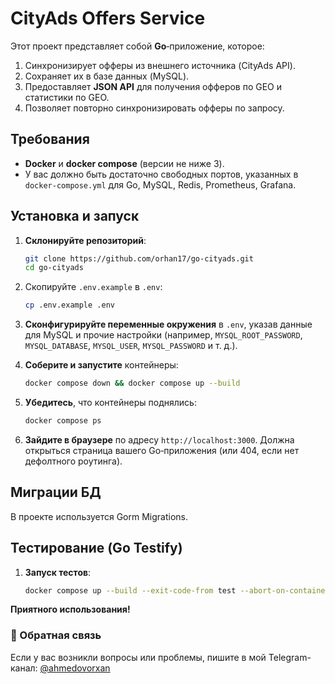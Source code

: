 # CityAds Offers Service

Этот проект представляет собой **Go**‑приложение, которое:

1. Синхронизирует офферы из внешнего источника (CityAds API).
2. Сохраняет их в базе данных (MySQL).
3. Предоставляет **JSON API** для получения офферов по GEO и статистики по GEO.
4. Позволяет повторно синхронизировать офферы по запросу.

## Требования

- **Docker** и **docker compose** (версии не ниже 3).
- У вас должно быть достаточно свободных портов, указанных в `docker-compose.yml` для Go, MySQL, Redis, Prometheus, Grafana.

## Установка и запуск

1. **Склонируйте репозиторий**:

   ```bash
   git clone https://github.com/orhan17/go-cityads.git
   cd go-cityads
   ```

2. Скопируйте `.env.example` в `.env`:
   ```bash
   cp .env.example .env
   ```

3. **Сконфигурируйте переменные окружения** в `.env`, указав данные для MySQL и прочие настройки (например, `MYSQL_ROOT_PASSWORD`, `MYSQL_DATABASE`, `MYSQL_USER`, `MYSQL_PASSWORD` и т. д.).

4. **Соберите и запустите** контейнеры:

   ```bash
   docker compose down && docker compose up --build
   ```

5. **Убедитесь**, что контейнеры поднялись:

   ```bash
   docker compose ps
   ```

7. **Зайдите в браузере** по адресу `http://localhost:3000`. Должна открыться страница вашего Go‑приложения (или 404, если нет дефолтного роутинга).

## Миграции БД

В проекте используется Gorm Migrations.

## Тестирование (Go Testify)

1. **Запуск тестов**:
   ```bash
   docker compose up --build --exit-code-from test --abort-on-container-exit test
   ```

**Приятного использования!**

### 📩 Обратная связь
Если у вас возникли вопросы или проблемы, пишите в мой Telegram-канал: [@ahmedovorxan](https://t.me/ahmedovorxan)